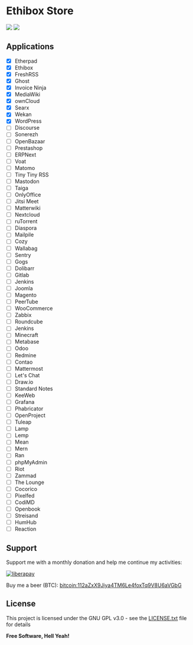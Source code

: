 Ethibox Store
===

[![](https://img.shields.io/badge/license-GPL%20v3%2B-yellow.svg?style=flat-square&colorA=0d7377&colorB=44c2c7)](https://raw.githubusercontent.com/ethibox/store/master/LICENSE.txt)
[![](https://img.shields.io/travis/ethibox/store.svg?style=flat-square&colorA=0d7377&colorB=44c2c7)](https://travis-ci.org/ethibox/store/branches)

## Applications

* [x] Etherpad
* [x] Ethibox
* [x] FreshRSS
* [x] Ghost
* [x] Invoice Ninja
* [x] MediaWiki
* [x] ownCloud
* [x] Searx
* [x] Wekan
* [x] WordPress
* [ ] Discourse
* [ ] Sonerezh
* [ ] OpenBazaar
* [ ] Prestashop
* [ ] ERPNext
* [ ] Voat
* [ ] Matomo
* [ ] Tiny Tiny RSS
* [ ] Mastodon
* [ ] Taiga
* [ ] OnlyOffice
* [ ] Jitsi Meet
* [ ] Matterwiki
* [ ] Nextcloud
* [ ] ruTorrent
* [ ] Diaspora
* [ ] Mailpile
* [ ] Cozy
* [ ] Wallabag
* [ ] Sentry
* [ ] Gogs
* [ ] Dolibarr
* [ ] Gitlab
* [ ] Jenkins
* [ ] Joomla
* [ ] Magento
* [ ] PeerTube
* [ ] WooCommerce
* [ ] Zabbix
* [ ] Roundcube
* [ ] Jenkins
* [ ] Minecraft
* [ ] Metabase
* [ ] Odoo
* [ ] Redmine
* [ ] Contao
* [ ] Mattermost
* [ ] Let's Chat
* [ ] Draw.io
* [ ] Standard Notes
* [ ] KeeWeb
* [ ] Grafana
* [ ] Phabricator
* [ ] OpenProject
* [ ] Tuleap
* [ ] Lamp
* [ ] Lemp
* [ ] Mean
* [ ] Mern
* [ ] Ran
* [ ] phpMyAdmin
* [ ] Riot
* [ ] Zammad
* [ ] The Lounge
* [ ] Cocorico
* [ ] Pixelfed
* [ ] CodiMD
* [ ] Openbook
* [ ] Streisand
* [ ] HumHub
* [ ] Reaction

## Support

Support me with a monthly donation and help me continue my activities:

[![liberapay](https://liberapay.com/assets/widgets/donate.svg)](https://liberapay.com/ston3o/donate)

Buy me a beer (BTC): [bitcoin:112aZxX9Jiya4TM6Le4foxTq9V8U6aVGbG](112aZxX9Jiya4TM6Le4foxTq9V8U6aVGbG)

## License

This project is licensed under the GNU GPL v3.0 - see the [LICENSE.txt](https://raw.githubusercontent.com/ethibox/store/master/LICENSE.txt) file for details

**Free Software, Hell Yeah!**
